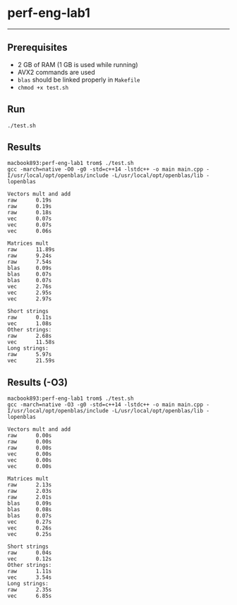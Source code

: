 # perf-eng-lab1

---

## Prerequisites

* 2 GB of RAM (1 GB is used while running)
* AVX2 commands are used
* `blas` should be linked properly in `Makefile`
* `chmod +x test.sh`

## Run

```
./test.sh
```

## Results

```
macbook893:perf-eng-lab1 trom$ ./test.sh 
gcc -march=native -O0 -g0 -std=c++14 -lstdc++ -o main main.cpp -I/usr/local/opt/openblas/include -L/usr/local/opt/openblas/lib -lopenblas

Vectors mult and add
raw      0.19s
raw      0.19s
raw      0.18s
vec      0.07s
vec      0.07s
vec      0.06s

Matrices mult
raw      11.89s
raw      9.24s
raw      7.54s
blas     0.09s
blas     0.07s
blas     0.07s
vec      2.76s
vec      2.95s
vec      2.97s

Short strings
raw      0.11s
vec      1.08s
Other strings:
raw      2.68s
vec      11.58s
Long strings:
raw      5.97s
vec      21.59s
```

## Results (-O3)

```
macbook893:perf-eng-lab1 trom$ ./test.sh 
gcc -march=native -O3 -g0 -std=c++14 -lstdc++ -o main main.cpp -I/usr/local/opt/openblas/include -L/usr/local/opt/openblas/lib -lopenblas

Vectors mult and add
raw      0.00s
raw      0.00s
raw      0.00s
vec      0.00s
vec      0.00s
vec      0.00s

Matrices mult
raw      2.13s
raw      2.03s
raw      2.01s
blas     0.09s
blas     0.08s
blas     0.07s
vec      0.27s
vec      0.26s
vec      0.25s

Short strings
raw      0.04s
vec      0.12s
Other strings:
raw      1.11s
vec      3.54s
Long strings:
raw      2.35s
vec      6.85s
```

